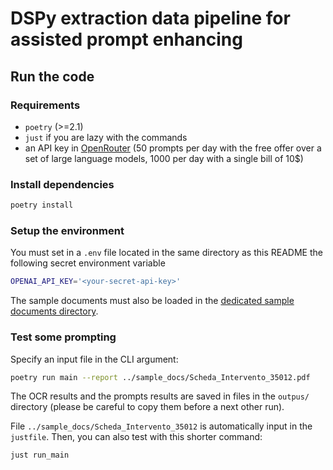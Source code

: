 # DSPy extraction data pipeline for assisted prompt enhancing

## Run the code

### Requirements

- `poetry` (>=2.1)
- `just` if you are lazy with the commands
- an API key in [OpenRouter](https://openrouter.ai) (50 prompts per day with
the free offer over a set of large language models, 1000 per day with a single
bill of 10$)

### Install dependencies

```sh
poetry install
```

### Setup the environment

You must set in a `.env` file located in the same directory as this README the
following secret environment variable

```sh
OPENAI_API_KEY='<your-secret-api-key>'
```

The sample documents must also be loaded in the [dedicated sample documents
directory](../sample_docs/).

### Test some prompting

Specify an input file in the CLI argument:

```sh
poetry run main --report ../sample_docs/Scheda_Intervento_35012.pdf
```

The OCR results and the prompts results are saved in files in the `outpus/`
directory (please be careful to copy them before a next other run).

File `../sample_docs/Scheda_Intervento_35012` is automatically input in the
`justfile`. Then, you can also test with this shorter command:

```sh
just run_main
```
